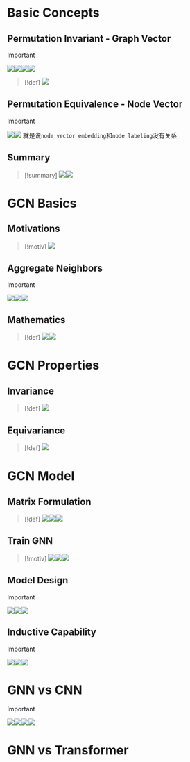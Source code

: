 # Basic Concepts
## Permutation Invariant - Graph Vector
> [!important]
> ![](Graph_Convolutional_Networks.assets/b04e442a5b8efceb63cc7954ccfad5d0_MD5.jpeg)![](Graph_Convolutional_Networks.assets/cf7a730f930f3338381f10b0a4986685_MD5.jpeg)![](Graph_Convolutional_Networks.assets/a068af484008d2bcea6f6511f44d5e37_MD5.jpeg)![](Graph_Convolutional_Networks.assets/daf4eee4f194106d71925ade6ef98080_MD5.jpeg)

> [!def]
> ![](Graph_Convolutional_Networks.assets/6ec8ff6c8781f37327529af2a5e2a862_MD5.jpeg)




## Permutation Equivalence - Node Vector
> [!important]
> ![](Graph_Convolutional_Networks.assets/c024ed9a5af834ac674a529c90a39c85_MD5.jpeg)![](Graph_Convolutional_Networks.assets/e1bc103ce918a29a48c94b9edc7570f2_MD5.jpeg)
> 就是说`node vector embedding`和`node labeling`没有关系



## Summary
> [!summary]
> ![](Graph_Convolutional_Networks.assets/a1cc8c946c803e05d0bdcb133f19c888_MD5.jpeg)![](Graph_Convolutional_Networks.assets/31acd8cc8675767e323c10c80a0c04d2_MD5.jpeg)




# GCN Basics
## Motivations
> [!motiv]
> ![](Graph_Convolutional_Networks.assets/c6669220a6f6d74fcf0601238438419c_MD5.jpeg)



## Aggregate Neighbors
> [!important]
> ![](Graph_Convolutional_Networks.assets/0b6b73bb1b255cdc444aeff219126dca_MD5.jpeg)![](Graph_Convolutional_Networks.assets/90dfe0e16328e293780fafbc4b15d15b_MD5.jpeg)![](Graph_Convolutional_Networks.assets/0f84ba0d48765ffe314c287990c2b4bc_MD5.jpeg)



## Mathematics
> [!def]
> ![](Graph_Convolutional_Networks.assets/5268562f42a1ae1a2fb01cf04ceba6d7_MD5.jpeg)![](Graph_Convolutional_Networks.assets/5822ed87db770c373173ef2847fe70db_MD5.jpeg)






# GCN Properties
## Invariance
> [!def]
> ![](Graph_Convolutional_Networks.assets/ad639a0538770bb4556a3fe973ee4488_MD5.jpeg)



## Equivariance
> [!def]
> ![](Graph_Convolutional_Networks.assets/d9f352874c54f71292335fbd74e79e83_MD5.jpeg)




# GCN Model
## Matrix Formulation
> [!def]
> ![](Graph_Convolutional_Networks.assets/bb52e0ba36910f7bd520cdeff95084e4_MD5.jpeg)![](Graph_Convolutional_Networks.assets/b01872cbaba79a860406002bcb2cbcf5_MD5.jpeg)![](Graph_Convolutional_Networks.assets/b673dae02320a12085cd800c0942aa31_MD5.jpeg)



## Train GNN
> [!motiv]
> ![](Graph_Convolutional_Networks.assets/42e8c45b09e3f4bc0483165c292cb89d_MD5.jpeg)![](Graph_Convolutional_Networks.assets/863db8df6758cc54022205bec9885a92_MD5.jpeg)![](Graph_Convolutional_Networks.assets/ada075361b060872952783dfd7dd5a88_MD5.jpeg)



## Model Design
> [!important]
> ![](Graph_Convolutional_Networks.assets/b4ae6a17853959f2ae9dc5b4a688cc0f_MD5.jpeg)![](Graph_Convolutional_Networks.assets/90b798d8071631a29d34603580512047_MD5.jpeg)![](Graph_Convolutional_Networks.assets/6e00242f708470598220ec3dd34b4bb5_MD5.jpeg)




## Inductive Capability
> [!important]
> ![](Graph_Convolutional_Networks.assets/f8401d8e4b6f4a97c74341f47de5d1e6_MD5.jpeg)![](Graph_Convolutional_Networks.assets/a9396fe98af21bf891aaded277ccf230_MD5.jpeg)![](Graph_Convolutional_Networks.assets/88bd60c88d1ee5d30a8f22e84d179190_MD5.jpeg)




# GNN vs CNN
> [!important]
> ![](Graph_Convolutional_Networks.assets/4e25e23b9f0bc41b688782d0b24b618a_MD5.jpeg)![](Graph_Convolutional_Networks.assets/c07095a38f903380328527cd0bf7d9a1_MD5.jpeg)![](Graph_Convolutional_Networks.assets/image-20241118124534759.png)![](Graph_Convolutional_Networks.assets/78dc901b101476eeb4192cec9ea094da_MD5.jpeg)


   
# GNN vs Transformer






















